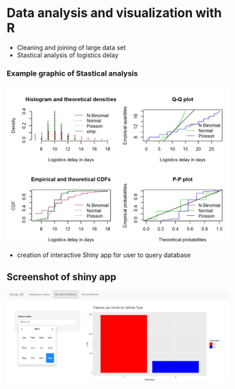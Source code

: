 # Data analysis and visualization with R
* Cleaning and joining of large data set 
* Stastical analysis of logistics delay 

### Example graphic of Stastical analysis
<img src="r_stat.jpg" width="700">


* creation of interactive Shiny app for user to query database


## Screenshot of shiny app 
<img src="r_shiny.jpg" width="700">

